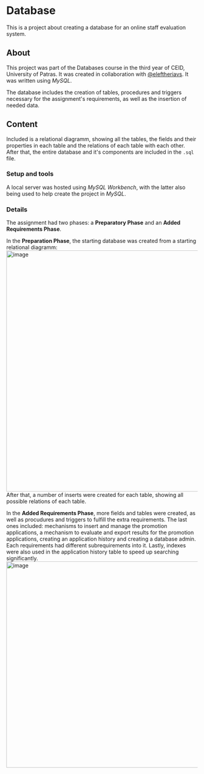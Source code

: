 # Database
This is a project about creating a database for an online staff evaluation system.

## About
This project was part of the Databases course in the third year of CEID, University of Patras. It was created in collaboration with [@eleftheriavs](https://github.com/eleftheriavs).
It was written using _MySQL_.

The database includes the creation of tables, procedures and triggers necessary for the assignment's requirements, as well as the insertion of needed data.

## Content
Included is a relational diagramm, showing all the tables, the fields and their properties in each table and the relations of each table with each other.
After that, the entire database and it's components are included in the `.sql` file.

### Setup and tools
A local server was hosted using _MySQL Workbench_, with the latter also being used to help create the project in _MySQL_.

### Details
The assignment had two phases: a **Preparatory Phase** and an **Added Requirements Phase**.

In the **Preparation Phase**, the starting database was created from a starting relational diagramm: <img width="1050" height="635" alt="image" src="https://github.com/user-attachments/assets/7bfaa82b-7e41-4c5f-8910-ab65fc796b88" />
After that, a number of inserts were created for each table, showing all possible relations of each table.

In the **Added Requirements Phase**, more fields and tables were created, as well as procudures and triggers to fulfill the extra requirements. The last ones included: mechanisms to insert and manage the promotion applications, a mechanism to evaluate and export results for the promοtion applications, creating an application history and creating a database admin. Each requirements had different subrequirements into it. Lastly, indexes were also used in the application history table to speed up searching significantly.
<img width="912" height="543" alt="image" src="https://github.com/user-attachments/assets/756e5c64-cfb4-4072-99fc-518c1c690f2b" />


